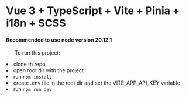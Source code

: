 <h1>Vue 3 + TypeScript + Vite + Pinia + i18n + SCSS</h1>

<h4>Recommended to use node version 20.12.1</h4>

<ol>To run this project:</ol>
<li>clone th repo</li>
<li>open root dir with the project</li>
<li>run <code>npm install</code></li>
<li>create .env file in the root dir and set the VITE_APP_API_KEY variable</li>
<li>run <code>npm run dev</code></li>
